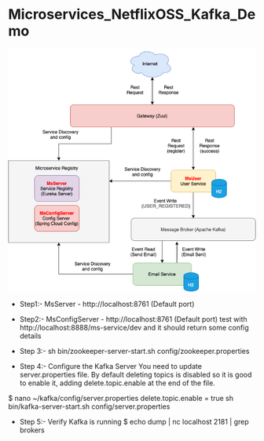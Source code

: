 # Microservices_NetflixOSS_Kafka_Demo

![alt text](https://github.com/Hitman007IN/Microservices_NetflixOSS_Kafka_Demo/blob/master/screenshots/microservice_netflixOSS_kafka_architecture.png)
 
- Step1:- MsServer - http://localhost:8761 (Default port)
- Step2:- MsConfigServer - http://localhost:8761 (Default port)
test with 
http://localhost:8888/ms-service/dev and it should return some config details

- Step 3:- sh bin/zookeeper-server-start.sh config/zookeeper.properties

- Step 4:- Configure the Kafka Server
You need to update server.properties file. By default deleting topics is disabled so it is good to enable it, adding delete.topic.enable at the end of the file.

$ nano ~/kafka/config/server.properties
delete.topic.enable = true
sh bin/kafka-server-start.sh config/server.properties

- Step 5:- Verify Kafka is running
$ echo dump | nc localhost 2181 | grep brokers
